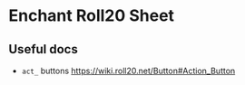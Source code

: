 # Enchant Roll20 Sheet

## Useful docs
- `act_` buttons https://wiki.roll20.net/Button#Action_Button
